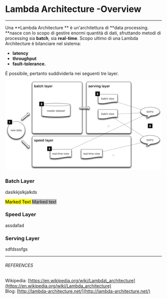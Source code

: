 # Lambda Architecture -Overview

---

Una **Lambda Architecture ** è un'architettura di **data processing. **nasce con lo scopo di gestire enormi quantità di dati, sfruttando metodi di processing sia **batch**, sia **real-time**. Scopo ultimo di una Lambda Architecture è bilanciare nel sistema:

* **latency**
* **throughput**
* **fault-tolerance.**

É possibile, pertanto suddividerla nei seguenti tre layer.

![](/assets/la-overview_small.png)

### Batch Layer

daslkkjslkjalkds

<mark>Marked Text </mark>
<span style="background-color: #bbbbbb">Marked text</span>



### Speed Layer

assdafad

### Serving Layer

sdfdsssfgs

---

###### REFERENCES

Wikipedia: [https://en.wikipedia.org/wiki/Lambda\_architecture](https://en.wikipedia.org/wiki/Lambda_architecture)  
Blog: [http://lambda-architecture.net/](http://lambda-architecture.net/)

